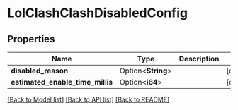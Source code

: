 # LolClashClashDisabledConfig

## Properties

Name | Type | Description | Notes
------------ | ------------- | ------------- | -------------
**disabled_reason** | Option<**String**> |  | [optional]
**estimated_enable_time_millis** | Option<**i64**> |  | [optional]

[[Back to Model list]](../README.md#documentation-for-models) [[Back to API list]](../README.md#documentation-for-api-endpoints) [[Back to README]](../README.md)


